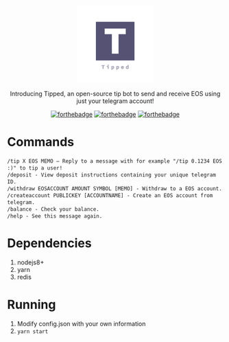 <div align="center">
<br>
<img width="180" src="/logo.png" alt="Tipped">
<br>
</div>

<p align="center" color="#6a737d">
Introducing Tipped, an open-source tip bot to send and receive EOS using just your telegram account!
</p>

<div align="center">

[![forthebadge](http://forthebadge.com/images/badges/built-with-love.svg)](http://forthebadge.com) [![forthebadge](http://forthebadge.com/images/badges/uses-js.svg)](http://forthebadge.com) [![forthebadge](http://forthebadge.com/images/badges/makes-people-smile.svg)](http://forthebadge.com)

</div>

# Commands
```
/tip X EOS MEMO — Reply to a message with for example "/tip 0.1234 EOS :)" to tip a user!
/deposit - View deposit instructions containing your unique telegram ID.
/withdraw EOSACCOUNT AMOUNT SYMBOL [MEMO] - Withdraw to a EOS account.
/createaccount PUBLICKEY [ACCOUNTNAME] - Create an EOS account from telegram.
/balance - Check your balance.
/help - See this message again.
```

# Dependencies
1. nodejs8+
2. yarn
3. redis 

# Running
1. Modify config.json with your own information
2. `yarn start`

